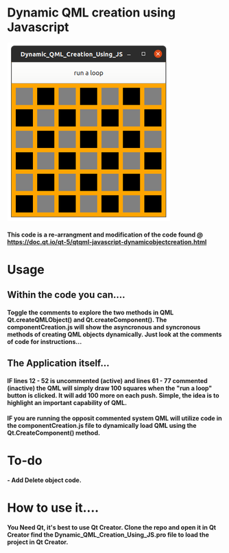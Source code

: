 # Dynamic QML creation using Javascript
<img src="./img/DCJS.png">

#### This code is a re-arrangment and modification of the code found @ https://doc.qt.io/qt-5/qtqml-javascript-dynamicobjectcreation.html

# Usage
## Within the code you can....
#### Toggle the comments to explore the two methods in QML Qt.createQMLObject() and Qt.createComponent(). The componentCreation.js will show the asyncronous and syncronous methods of creating QML objects dynamically. Just look at the comments of code for instructions...


## The Application itself...
#### IF lines 12 - 52 is uncommented (active) and lines 61 - 77 commented (inactive) the QML will simply draw 100 squares when the "run a loop" button is clicked. It will add 100 more on each push. Simple, the idea is to highlight an important capability of QML. 

#### IF you are running the opposit commented system QML will utilize code in the componentCreation.js file to dynamically load QML using the Qt.CreateComponent() method. 

# To-do 
#### - Add Delete object code.

# How to use it.... 
#### You Need Qt, it's best to use Qt Creator. Clone the repo and open it in Qt Creator find the Dynamic_QML_Creation_Using_JS.pro file to load the project in Qt Creator. 



 